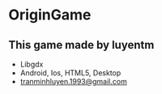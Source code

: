 # OriginGame
This game made by luyentm
-----------------------
- Libgdx
- Android, Ios, HTML5, Desktop
- tranminhluyen.1993@gmail.com
